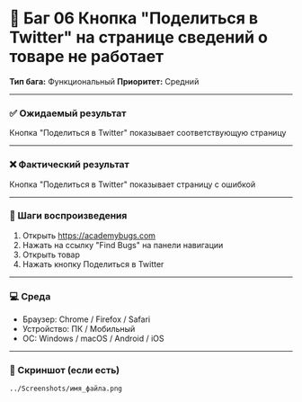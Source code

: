 # 🐞 Баг 06 Кнопка "Поделиться в Twitter" на странице сведений о товаре не работает
**Тип бага:**  Функциональный
**Приоритет:**  Средний

---

### ✅ Ожидаемый результат

Кнопка "Поделиться в Twitter" показывает соответствующую страницу

---

### ❌ Фактический результат

Кнопка "Поделиться в Twitter" показывает страницу с ошибкой

---

### 🔁 Шаги воспроизведения

1. Открыть https://academybugs.com
2. Нажать на ссылку "Find Bugs" на панели навигации
3. Открыть товар
4. Нажать кнопку Поделиться в Twitter

---

### 💻 Среда

- Браузер: Chrome / Firefox / Safari
- Устройство: ПК / Мобильный
- ОС: Windows / macOS / Android / iOS

---

### 📸 Скриншот (если есть)

`../Screenshots/имя_файла.png`
